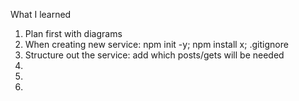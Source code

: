 What I learned
<ol>
    <li>Plan first with diagrams</li>
    <li>When creating new service: npm init -y; npm install x; .gitignore</li>
    <li>Structure out the service: add which posts/gets will be needed</li>
    <li></li>
    <li></li>
    <li></li>
<ol>
